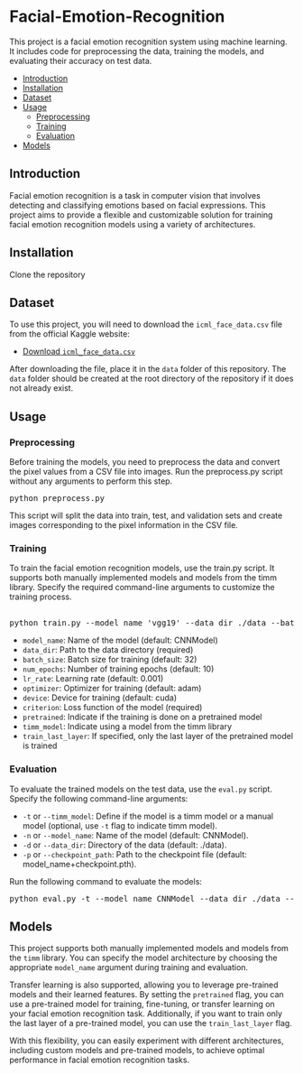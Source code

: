 # Facial-Emotion-Recognition
This project is a facial emotion recognition system using machine learning. It includes code for preprocessing the data, training the models, and evaluating their accuracy on test data.
- [Introduction](#introduction)
- [Installation](#installation)
- [Dataset](#dataset)
- [Usage](#usage)
  - [Preprocessing](#preprocessing)
  - [Training](#training)
  - [Evaluation](#evaluation)
- [Models](#models)

## Introduction

Facial emotion recognition is a task in computer vision that involves detecting and classifying emotions based on facial expressions. This project aims to provide a flexible and customizable solution for training facial emotion recognition models using a variety of architectures.

## Installation
Clone the repository
## Dataset

To use this project, you will need to download the `icml_face_data.csv` file from the official Kaggle website:

- [Download `icml_face_data.csv`](https://www.kaggle.com/c/challenges-in-representation-learning-facial-expression-recognition-challenge/data)

After downloading the file, place it in the `data` folder of this repository. The `data` folder should be created at the root directory of the repository if it does not already exist.


## Usage
### Preprocessing

Before training the models, you need to preprocess the data and convert the pixel values from a CSV file into images. Run the preprocess.py script without any arguments to perform this step.
<pre>
python preprocess.py
</pre>
This script will split the data into train, test, and validation sets and create images corresponding to the pixel information in the CSV file.

### Training
To train the facial emotion recognition models, use the train.py script. It supports both manually implemented models and models from the timm library. Specify the required command-line arguments to customize the training process.
<pre>

python train.py --model_name 'vgg19' --data_dir ./data --batch_size 32 --num_epochs 10 --lr_rate 0.001 --optimizer adam --device cuda --criterion &lt;loss_function&gt; --pretrained --timm_model --train_last_layer
</pre>

- `model_name`: Name of the model (default: CNNModel)
- `data_dir`: Path to the data directory (required)
- `batch_size`: Batch size for training (default: 32)
- `num_epochs`: Number of training epochs (default: 10)
- `lr_rate`: Learning rate (default: 0.001)
- `optimizer`: Optimizer for training (default: adam)
- `device`: Device for training (default: cuda)
- `criterion`: Loss function of the model (required)
- `pretrained`: Indicate if the training is done on a pretrained model
- `timm_model`: Indicate using a model from the timm library
- `train_last_layer`: If specified, only the last layer of the pretrained model is trained



### Evaluation
To evaluate the trained models on the test data, use the `eval.py` script. Specify the following command-line arguments:

- `-t` or `--timm_model`: Define if the model is a timm model or a manual model (optional, use `-t` flag to indicate timm model).
- `-n` or `--model_name`: Name of the model (default: CNNModel).
- `-d` or `--data_dir`: Directory of the data (default: ./data).
- `-p` or `--checkpoint_path`: Path to the checkpoint file (default: model_name+checkpoint.pth).

Run the following command to evaluate the models:

<pre>
python eval.py -t --model_name CNNModel --data_dir ./data --checkpoint_path <path_to_checkpoint>
</pre>

## Models

This project supports both manually implemented models and models from the `timm` library. You can specify the model architecture by choosing the appropriate `model_name` argument during training and evaluation. 

Transfer learning is also supported, allowing you to leverage pre-trained models and their learned features. By setting the `pretrained` flag, you can use a pre-trained model for training, fine-tuning, or transfer learning on your facial emotion recognition task. Additionally, if you want to train only the last layer of a pre-trained model, you can use the `train_last_layer` flag.

With this flexibility, you can easily experiment with different architectures, including custom models and pre-trained models, to achieve optimal performance in facial emotion recognition tasks.
